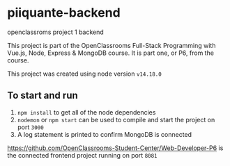 # piiquante-backend
openclassroms project 1 backend

This project is part of the OpenClassrooms Full-Stack Programming with Vue.js, Node, Express & MongoDB course.
It is part one, or P6, from the course.

This project was created using node version `v14.18.0`

## To start and run
1) `npm install` to get all of the node dependencies
2) `nodemon` or `npm start` can be used to compile and start the project on port `3000`
3) A log statement is printed to confirm MongoDB is connected

https://github.com/OpenClassrooms-Student-Center/Web-Developer-P6 is the connected frontend project running on port `8081`
